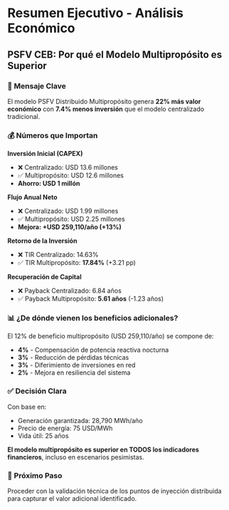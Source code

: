 # Resumen Ejecutivo - Análisis Económico
## PSFV CEB: Por qué el Modelo Multipropósito es Superior

### 🎯 Mensaje Clave
El modelo PSFV Distribuido Multipropósito genera **22% más valor económico** con **7.4% menos inversión** que el modelo centralizado tradicional.

### 💰 Números que Importan

**Inversión Inicial (CAPEX)**
- ❌ Centralizado: USD 13.6 millones
- ✅ Multipropósito: USD 12.6 millones
- **Ahorro: USD 1 millón**

**Flujo Anual Neto**
- ❌ Centralizado: USD 1.99 millones
- ✅ Multipropósito: USD 2.25 millones  
- **Mejora: +USD 259,110/año (+13%)**

**Retorno de la Inversión**
- ❌ TIR Centralizado: 14.63%
- ✅ TIR Multipropósito: **17.84%** (+3.21 pp)

**Recuperación de Capital**
- ❌ Payback Centralizado: 6.84 años
- ✅ Payback Multipropósito: **5.61 años** (-1.23 años)

### 📊 ¿De dónde vienen los beneficios adicionales?

El 12% de beneficio multipropósito (USD 259,110/año) se compone de:
- **4%** - Compensación de potencia reactiva nocturna
- **3%** - Reducción de pérdidas técnicas  
- **3%** - Diferimiento de inversiones en red
- **2%** - Mejora en resiliencia del sistema

### ✅ Decisión Clara

Con base en:
- Generación garantizada: 28,790 MWh/año
- Precio de energía: 75 USD/MWh  
- Vida útil: 25 años

**El modelo multipropósito es superior en TODOS los indicadores financieros**, incluso en escenarios pesimistas.

### 🚀 Próximo Paso

Proceder con la validación técnica de los puntos de inyección distribuida para capturar el valor adicional identificado.